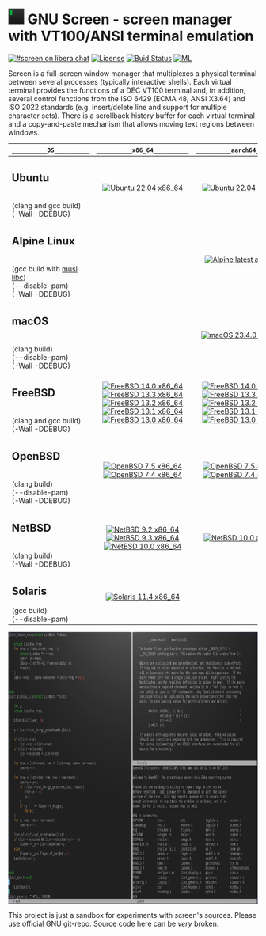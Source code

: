# ![](https://raw.githubusercontent.com/alexander-naumov/gnu-screen/main/favicon.png) GNU Screen - screen manager with VT100/ANSI terminal emulation

[![#screen on libera.chat](https://img.shields.io/badge/IRC-%23screen-blue)](https://kiwiirc.com/nextclient/irc.libera.chat/#screen)
[![License](https://img.shields.io/github/license/alexander-naumov/gnu-screen)](https://github.com/alexander-naumov/gnu-screen/COPYING)
[![Buid Status](https://app.travis-ci.com/alexander-naumov/gnu-screen.svg?branch=main&status=started)](https://app.travis-ci.com/github/alexander-naumov/gnu-screen)
[![ML](https://img.shields.io/badge/mailing%20list-screen%20devel@gnu.org-blue)](https://lists.gnu.org/mailman/listinfo/screen-devel)

Screen is a full-screen window manager that multiplexes a physical
terminal between several processes (typically interactive shells).
Each virtual terminal provides the functions of a DEC VT100 terminal
and, in addition, several control functions from the ISO 6429
(ECMA 48, ANSI X3.64) and ISO 2022 standards (e.g. insert/delete
line and support for  multiple character sets).
There is a scrollback history buffer for each virtual terminal and
a copy-and-paste mechanism that allows moving text regions between
windows.

|  ```__________OS__________```| ```__________x86_64__________``` | ```__________aarch64__________``` | ```__________riscv64__________``` |
|--|:---:|:---:|:---:|
| <h2>Ubuntu</h2><br>(clang and gcc build)<br>(-Wall -DDEBUG)|[![Ubuntu 22.04 x86_64](https://github.com/alexander-naumov/gnu-screen/actions/workflows/ubuntu_22_04_x86_64.yml/badge.svg)](https://github.com/alexander-naumov/gnu-screen/actions/workflows/ubuntu_22_04_x86_64.yml)|[![Ubuntu 22.04 aarch64](https://github.com/alexander-naumov/gnu-screen/actions/workflows/ubuntu_22_04_aarch64.yml/badge.svg)](https://github.com/alexander-naumov/gnu-screen/actions/workflows/ubuntu_22_04_aarch64.yml)|[![Ubuntu 22.04 riscv64](https://github.com/alexander-naumov/gnu-screen/actions/workflows/ubuntu_22_04_riscv64.yml/badge.svg)](https://github.com/alexander-naumov/gnu-screen/actions/workflows/ubuntu_22_04_riscv64.yml)|
| <h2>Alpine Linux</h2><br>(gcc build with [musl libc](https://musl.libc.org/))<br>(--disable-pam)<br>(-Wall -DDEBUG)||[![Alpine latest aarch64](https://github.com/alexander-naumov/gnu-screen/actions/workflows/alpine_aarch64.yml/badge.svg)](https://github.com/alexander-naumov/gnu-screen/actions/workflows/alpine_aarch64.yml)||
| <h2>macOS</h2><br>(clang build)<br>(--disable-pam)<br>(-Wall -DDEBUG)||[![macOS 23.4.0 aarch64](https://github.com/alexander-naumov/gnu-screen/actions/workflows/macos_23_4_0_aarch64.yml/badge.svg)](https://github.com/alexander-naumov/gnu-screen/actions/workflows/macos_23_4_0_aarch64.yml)|
| <h2>FreeBSD</h2><br>(clang and gcc build)<br>(-Wall -DDEBUG)|[![FreeBSD 14.0 x86_64](https://github.com/alexander-naumov/gnu-screen-on-freebsd/actions/workflows/14.0_x86.yml/badge.svg)](https://github.com/alexander-naumov/gnu-screen-on-freebsd/actions/workflows/14.0_x86.yml)<br>[![FreeBSD 13.3 x86_64](https://github.com/alexander-naumov/gnu-screen-on-freebsd/actions/workflows/13.3_x86_64.yml/badge.svg)](https://github.com/alexander-naumov/gnu-screen-on-freebsd/actions/workflows/13.3_x86_64.yml)<br>[![FreeBSD 13.2 x86_64](https://github.com/alexander-naumov/gnu-screen-on-freebsd/actions/workflows/13.2_x86_64.yml/badge.svg)](https://github.com/alexander-naumov/gnu-screen-on-freebsd/actions/workflows/13.2_x86_64.yml)<br>[![FreeBSD 13.1 x86_64](https://github.com/alexander-naumov/gnu-screen-on-freebsd/actions/workflows/13.1_x86_64.yml/badge.svg)](https://github.com/alexander-naumov/gnu-screen-on-freebsd/actions/workflows/13.1_x86_64.yml)<br>[![FreeBSD 13.0 x86_64](https://github.com/alexander-naumov/gnu-screen-on-freebsd/actions/workflows/13.0_x86_64.yml/badge.svg)](https://github.com/alexander-naumov/gnu-screen-on-freebsd/actions/workflows/13.0_x86_64.yml)|[![FreeBSD 14.0 aarch64](https://github.com/alexander-naumov/gnu-screen-on-freebsd/actions/workflows/14.0_aarch64.yml/badge.svg)](https://github.com/alexander-naumov/gnu-screen-on-freebsd/actions/workflows/14.0_aarch64.yml)<br>[![FreeBSD 13.3 aarch64](https://github.com/alexander-naumov/gnu-screen-on-freebsd/actions/workflows/13.3_aarch64.yml/badge.svg)](https://github.com/alexander-naumov/gnu-screen-on-freebsd/actions/workflows/13.3_aarch64.yml)<br>[![FreeBSD 13.2 aarch64](https://github.com/alexander-naumov/gnu-screen-on-freebsd/actions/workflows/13.2_aarch64.yml/badge.svg)](https://github.com/alexander-naumov/gnu-screen-on-freebsd/actions/workflows/13.2_aarch64.yml)<br>[![FreeBSD 13.1 aarch64](https://github.com/alexander-naumov/gnu-screen-on-freebsd/actions/workflows/13.1_aarch64.yml/badge.svg)](https://github.com/alexander-naumov/gnu-screen-on-freebsd/actions/workflows/13.1_aarch64.yml)<br>[![FreeBSD 13.0 aarch64](https://github.com/alexander-naumov/gnu-screen-on-freebsd/actions/workflows/13.0_aarch64.yml/badge.svg)](https://github.com/alexander-naumov/gnu-screen-on-freebsd/actions/workflows/13.0_aarch64.yml)|
| <h2>OpenBSD</h2><br>(clang build)<br>(--disable-pam)<br>(-Wall -DDEBUG)|[![OpenBSD 7.5 x86_64](https://github.com/alexander-naumov/gnu-screen/actions/workflows/openbsd_7_5_x86_64.yml/badge.svg)](https://github.com/alexander-naumov/gnu-screen/actions/workflows/openbsd_7_5_x86_64.yml)[![OpenBSD 7.4 x86_64](https://github.com/alexander-naumov/gnu-screen/actions/workflows/openbsd_7_4_x86_64.yml/badge.svg)](https://github.com/alexander-naumov/gnu-screen/actions/workflows/openbsd_7_4_x86_64.yml)|[![OpenBSD 7.5 aarch64](https://github.com/alexander-naumov/gnu-screen/actions/workflows/openbsd_7_5_aarch64.yml/badge.svg)](https://github.com/alexander-naumov/gnu-screen/actions/workflows/openbsd_7_5_aarch64.yml)[![OpenBSD 7.4 aarch64](https://github.com/alexander-naumov/gnu-screen/actions/workflows/openbsd_7_4_aarch64.yml/badge.svg)](https://github.com/alexander-naumov/gnu-screen/actions/workflows/openbsd_7_4_aarch64.yml)|
| <h2>NetBSD</h2><br>(clang build)<br>(-Wall -DDEBUG)|[![NetBSD 9.2 x86_64](https://github.com/alexander-naumov/gnu-screen-on-netbsd/actions/workflows/netbsd_9_2_x86_64.yml/badge.svg)](https://github.com/alexander-naumov/gnu-screen-on-netbsd/actions/workflows/netbsd_9_2_x86_64.yml) <br>[![NetBSD 9.3 x86_64](https://github.com/alexander-naumov/gnu-screen-on-netbsd/actions/workflows/netbsd_9_3_x86_64.yml/badge.svg)](https://github.com/alexander-naumov/gnu-screen-on-netbsd/actions/workflows/netbsd_9_3_x86_64.yml) <br>[![NetBSD 10.0 x86_64](https://github.com/alexander-naumov/gnu-screen-on-netbsd/actions/workflows/netbsd_10_0_x86_64.yml/badge.svg)](https://github.com/alexander-naumov/gnu-screen-on-netbsd/actions/workflows/netbsd_10_0_x86_64.yml)|[![NetBSD 10.0 aarch64](https://github.com/alexander-naumov/gnu-screen-on-netbsd/actions/workflows/netbsd_10_0_aarch64.yml/badge.svg)](https://github.com/alexander-naumov/gnu-screen-on-netbsd/actions/workflows/netbsd_10_0_aarch64.yml)|
| <h2>Solaris</h2>(gcc build)<br>(--disable-pam)|[![Solaris 11.4 x86_64](https://github.com/alexander-naumov/gnu-screen/actions/workflows/Solaris.yml/badge.svg)](https://github.com/alexander-naumov/gnu-screen/actions/workflows/Solaris.yml)||

<img align="center" src="screenshot.png" height="550">

This project is just a sandbox for experiments with screen's sources.
Please use official GNU git-repo. Source code here can be *very* broken.
